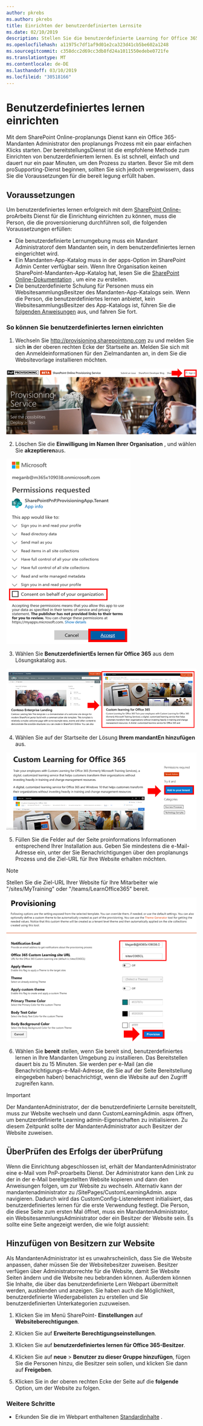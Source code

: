```yaml
---
author: pkrebs
ms.author: pkrebs
title: Einrichten der benutzerdefinierten Lernsite
ms.date: 02/10/2019
description: Stellen Sie die benutzerdefinierte Learning for Office 365-Website über das SharePoint-bereitstellungsModul zur Verfügung.
ms.openlocfilehash: a11975c7df1af9d01e2ca323d41cb5be602a1248
ms.sourcegitcommit: c358dcc2d69cc3db8fd24a1011550edebe0721fe
ms.translationtype: MT
ms.contentlocale: de-DE
ms.lasthandoff: 03/10/2019
ms.locfileid: "30518166"
---
```

# <a name="provision-custom-learning"></a>Benutzerdefiniertes lernen einrichten

Mit dem SharePoint Online-proplanungs Dienst kann ein Office 365-Mandanten Administrator den proplanungs Prozess mit ein paar einfachen Klicks starten. Der bereitstellungsDienst ist die empfohlene Methode zum Einrichten von benutzerdefiniertem lernen. Es ist schnell, einfach und dauert nur ein paar Minuten, um den Prozess zu starten. Bevor Sie mit dem proSupporting-Dienst beginnen, sollten Sie sich jedoch vergewissern, dass Sie die Voraussetzungen für die bereit legung erfüllt haben.

## <a name="prerequisites"></a>Voraussetzungen
 
Um benutzerdefiniertes lernen erfolgreich mit dem [SharePoint Online-](https://provisioning.sharepointpnp.com)proArbeits Dienst für die Einrichtung einrichten zu können, muss die Person, die die proversionierung durchführen soll, die folgenden Voraussetzungen erfüllen: 
 
- Die benutzerdefinierte Lernumgebung muss ein Mandant Administratorof dem Mandanten sein, in dem benutzerdefiniertes lernen eingerichtet wird.  
- Ein Mandanten-App-Katalog muss in der apps-Option im SharePoint Admin Center verfügbar sein. Wenn Ihre Organisation keinen SharePoint-Mandanten-App-Katalog hat, lesen Sie die [SharePoint Online-Dokumentation](https://docs.microsoft.com/en-us/sharepoint/use-app-catalog) , um eine zu erstellen.  
- Die benutzerdefinierte Schulung für Personen muss ein WebsitesammlungsBesitzer des Mandanten-App-Katalogs sein. Wenn die Person, die benutzerdefiniertes lernen anbietet, kein WebsitesammlungsBesitzer des App-Katalogs ist, führen Sie die [folgenden Anweisungen](addappadmin.md) aus, und fahren Sie fort. 

### <a name="to-provision-custom-learning"></a>So können Sie benutzerdefiniertes lernen einrichten

1. Wechseln Sie http://provisioning.sharepointpnp.com zu und melden Sie sich **in** der oberen rechten Ecke der Startseite an.  Melden Sie sich mit den Anmeldeinformationen für den Zielmandanten an, in dem Sie die Websitevorlage installieren möchten.

![pnphome. png](media/inst_signin.png)

2. Löschen Sie die **Einwilligung im Namen Ihrer Organisation** , und wählen Sie **akzeptieren**aus.

![in](media/inst_perms.png)

3. Wählen Sie **BenutzerdefiniertEs lernen für Office 365** aus dem Lösungskatalog aus.

![in](media/inst_select.png)

4. Wählen Sie auf der Startseite der Lösung **Ihrem mandantEn hinzufügen** aus.

![inst_select. png](media/inst_add.png)

5. Füllen Sie die Felder auf der Seite proinformations Informationen entsprechend Ihrer Installation aus. Geben Sie mindestens die e-Mail-Adresse ein, unter der Sie Benachrichtigungen über den proplanungs Prozess und die Ziel-URL für Ihre Website erhalten möchten.  
> [!NOTE]
> Stellen Sie die Ziel-URL Ihrer Website für Ihre Mitarbeiter wie "/sites/MyTraining" oder "/teams/LearnOffice365" bereit.

![inst_options. png](media/inst_options.png)

6. Wählen Sie **bereit** stellen, wenn Sie bereit sind, benutzerdefiniertes lernen in Ihre Mandanten Umgebung zu installieren.  Das Bereitstellen dauert bis zu 15 Minuten. Sie werden per e-Mail (an die Benachrichtigungs-e-Mail-Adresse, die Sie auf der Seite Bereitstellung eingegeben haben) benachrichtigt, wenn die Website auf den Zugriff zugreifen kann. 

> [!IMPORTANT]
> Der MandantenAdministrator, der die benutzerdefinierte Lernsite bereitstellt, muss zur Website wechseln und dann CustomLearningAdmin. aspx öffnen, um benutzerdefinierte Learning admin-Eigenschaften zu initialisieren. Zu diesem Zeitpunkt sollte der MandantenAdministrator auch Besitzer der Website zuweisen. 

## <a name="validate-provisioning-success"></a>ÜberPrüfen des Erfolgs der überPrüfung

Wenn die Einrichtung abgeschlossen ist, erhält der MandantenAdministrator eine e-Mail vom PnP-proarbeits Dienst. Der Administrator kann den Link zu der in der e-Mail bereitgestellten Website kopieren und dann den Anweisungen folgen, um zur Website zu wechseln. Alternativ kann der mandantenadministrator zu <YOUR-SITE-COLLECTION-URL>/SitePages/CustomLearningAdmin. aspx navigieren. Dadurch wird das CustomConfig-Listenelement initialisiert, das benutzerdefiniertes lernen für die erste Verwendung festlegt. Die Person, die diese Seite zum ersten Mal öffnet, muss ein MandantenAdministrator, ein WebsitesammlungsAdministrator oder ein Besitzer der Website sein. Es sollte eine Seite angezeigt werden, die wie folgt aussieht: 

## <a name="add-owners-to-site"></a>Hinzufügen von Besitzern zur Website
Als MandantenAdministrator ist es unwahrscheinlich, dass Sie die Website anpassen, daher müssen Sie der Websitebesitzer zuweisen. Besitzer verfügen über Administratorrechte für die Website, damit Sie Website Seiten ändern und die Website neu bebranden können. Außerdem können Sie Inhalte, die über das benutzerdefinierte Lern Webpart übermittelt werden, ausblenden und anzeigen. Sie haben auch die Möglichkeit, benutzerdefinierte Wiedergabelisten zu erstellen und Sie benutzerdefinierten Unterkategorien zuzuweisen.  

1. Klicken Sie im Menü SharePoint- **Einstellungen** auf **Websiteberechtigungen**.
2. Klicken Sie auf **Erweiterte Berechtigungseinstellungen**.
3. Klicken Sie auf **benutzerdefiniertes lernen für Office 365-Besitzer**.
4. Klicken Sie auf **neue** > **Benutzer zu dieser Gruppe hinzufügen**, fügen Sie die Personen hinzu, die Besitzer sein sollen, und klicken Sie dann auf **Freigeben**.

8. Klicken Sie in der oberen rechten Ecke der Seite auf die **folgende** Option, um der Website zu folgen.  

### <a name="next-steps"></a>Weitere Schritte
- Erkunden Sie die im Webpart enthaltenen [Standardinhalte](sitecontent.md) .
